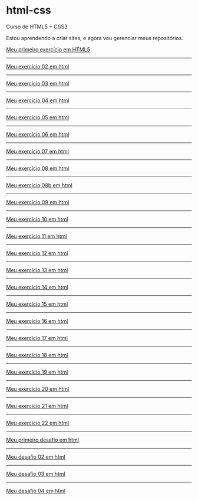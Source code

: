 # html-css
 Curso de HTML5 + CSS3

Estou aprendendo a criar sites, e agora vou gerenciar meus repositórios.

<a href="https://augustomedeiros13.github.io/html-css/exercícios/ex001/">Meu primeiro exercício em HTML5</a>
<hr>
<a href="https://augustomedeiros13.github.io/html-css/exercícios/ex002/">Meu exercício 02 em html</a>
<hr>
<a href="https://augustomedeiros13.github.io/html-css/exercícios/ex003/">Meu exercício 03 em html</a>
<hr>
<a href="https://augustomedeiros13.github.io/html-css/exercícios/ex004/">Meu exercício 04 em html</a>
<hr>
<a href="https://augustomedeiros13.github.io/html-css/exercícios/ex005/">Meu exercício 05 em html</a>
<hr>
<a href="https://augustomedeiros13.github.io/html-css/exercícios/ex006/">Meu exercício 06 em html</a>
<hr>
<a href="https://augustomedeiros13.github.io/html-css/exercícios/ex007/html4.html">Meu exercício 07 em html</a>
<hr>
<a href="https://augustomedeiros13.github.io/html-css/exercícios/ex008/">Meu exercício 08 em html</a>
<hr>
<a href="https://augustomedeiros13.github.io/html-css/exercícios/ex008b/">Meu exercício 08b em html</a>
<hr>
<a href="https://augustomedeiros13.github.io/html-css/exercícios/ex009/">Meu exercício 09 em html</a>
<hr>
<a href="https://augustomedeiros13.github.io/html-css/exercícios/ex010/">Meu exercício 10 em html</a>
<hr>
<a href="https://augustomedeiros13.github.io/html-css/exerc%C3%ADcios/ex011/ex011.html">Meu exercício 11 em html</a>
<hr>
<a href="https://augustomedeiros13.github.io/html-css/exerc%C3%ADcios/ex012/ex012.html">Meu exercício 12 em html</a>
<hr>
<a href="https://augustomedeiros13.github.io/html-css/exerc%C3%ADcios/ex013/ex013.html">Meu exercício 13 em html</a>
<hr>
<a href="https://augustomedeiros13.github.io/html-css/exerc%C3%ADcios/ex014/ex014.html">Meu exercício 14 em html</a>
<hr>
<a href="https://augustomedeiros13.github.io/html-css/exerc%C3%ADcios/ex015/ex015.html">Meu exercício 15 em html</a>
<hr>
<a href="https://augustomedeiros13.github.io/html-css/exerc%C3%ADcios/ex016/ex016.html">Meu exercício 16 em html</a>
<hr>
<a href="https://augustomedeiros13.github.io/html-css/exerc%C3%ADcios/ex017/ex017.html">Meu exercício 17 em html</a>
<hr>
<a href="https://augustomedeiros13.github.io/html-css/exercícios/ex018/fontes01.html">Meu exercício 18 em html</a>
<hr>
<a href="https://augustomedeiros13.github.io/html-css/exerc%C3%ADcios/ex019/seletor01.html">Meu exercício 19 em html</a>
<hr>
<a href="https://augustomedeiros13.github.io/html-css/exerc%C3%ADcios/ex020/ex020.html">Meu exercício 20 em html</a>
<hr>
<a href="https://augustomedeiros13.github.io/html-css/exerc%C3%ADcios/ex021/caixa02.html">Meu exercício 21 em html</a>
<hr>
<a href="https://augustomedeiro13.github.io/html-css/exercícios/ex022/index.html">Meu exercício 22 em html</a>
<hr>
<a href="https://augustomedeiros13.github.io/html-css/desafios/desafio01/desafio01.html">Meu primeiro desafio em html</a>
<hr>
<a href="https://augustomedeiros13.github.io/html-css/desafios/desafio02/desafio02.html">Meu desafio 02 em html</a>
<hr>
<a href="https://augustomedeiros13.github.io/html-css/desafios/desafio03/desafio03.html">Meu desafio 03 em html</a>
<hr>
<a href="https://augustomedeiros13.github.io/html-css/desafios/desafio04/android.html">Meu desafio 04 em html</a>